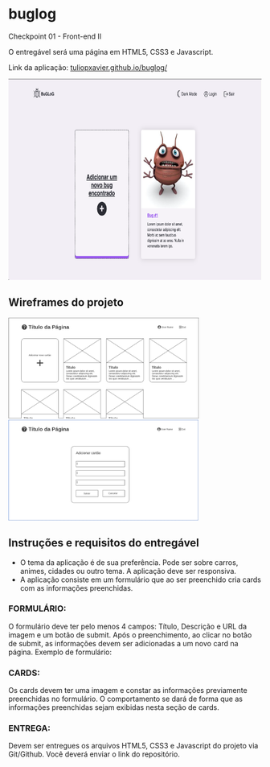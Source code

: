 # buglog
Checkpoint 01 - Front-end II

O entregável será uma página em HTML5, CSS3 e Javascript. 

Link da aplicação:
<a href="https://tuliopxavier.github.io/buglog/" target="_blank">tuliopxavier.github.io/buglog/</a>

<img height="400px" width="auto" alt="App Screenshot" src="./img/bugLog-screenShot.png">

## Wireframes do projeto

<img height="200px" width="auto" alt="wireframe 01" src="./img/wireframe01.png" about_blank/><img height="200px" width="auto" alt="wireframe 02" src="./img/wireframe02.png"/>

## Instruções e requisitos do entregável
	
- O tema da aplicação é de sua preferência. Pode ser sobre carros, animes, cidades ou outro tema. A aplicação deve ser responsiva.
- A aplicação consiste em um formulário que ao ser preenchido cria cards com as informações preenchidas.


### FORMULÁRIO: 
O formulário deve ter pelo menos 4 campos: Título, Descrição e URL da imagem e um botão de submit.
Após o preenchimento, ao clicar no botão de submit, as informações devem ser adicionadas a um novo card na página.
Exemplo de formulário:

### CARDS:
Os cards devem ter uma imagem e constar as informações previamente preenchidas no formulário. O comportamento se dará de forma que as informações preenchidas sejam exibidas nesta seção de cards.

### ENTREGA:
Devem ser entregues os arquivos HTML5, CSS3 e Javascript do projeto via Git/Github. Você deverá enviar o link do repositório.
